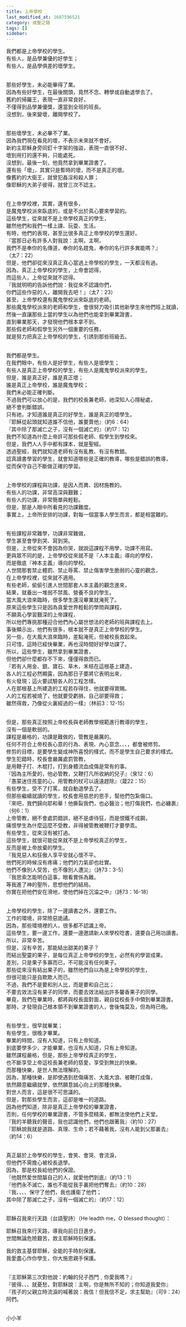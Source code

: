 ```yaml
---
title: 上帝學校
last_modified_at: 1687596521
category: 成聖之路
tags: []
sidebar: 
---
```


  <p>我們都是上帝學校的學生。<br>
有些人，是品學兼優的好學生；<br>
有些人，是品學俱差的壞學生。</p>

<p><br>
那些好學生，未必能畢得了業。<br>
因為有些好學生，在最後關頭，竟然不念、轉學或自動退學去了。<br>
舊約的掃羅王，表現一直非常良好，<br>
不僅得到品學兼優獎，還當到全班的班長。<br>
沒想到，後來變壞，離開學校了。</p>

<p><br>
那些壞學生，未必畢不了業。<br>
因為我們現在看見的壞，不表示未來就不會好。<br>
新約主耶穌身旁同釘十字架的強盜，表現一直很不好，<br>
壞到用打的還不夠，只能處死。<br>
沒想到，最後一刻，他竟然拿到畢業證書了。<br>
還有些「壞」，其實只是暫時的壞，而不是真正的壞。<br>
像舊約的大衛王，就曾犯姦淫和殺人罪；<br>
像耶穌的大弟子彼得，就曾三次不認主。</p>

<p><br>
在上帝學校裡，其實，還有很多，<br>
是魔鬼學校派來臥底的，或是不出於真心要來學習的。<br>
這些學生，從來就不是上帝學校真正的學生，<br>
雖然他們和我們一樣上課、玩耍、生活。<br>
有時，他們的表現，甚至比很多真正上帝學校的學生還好。<br>
『當那日必有許多人對我說：主啊，主啊，<br>
我們不是奉你的名傳道，奉你的名趕鬼，奉你的名行許多異能嗎？』<br>
（太7：22）<br>
但是，他們卻從來沒真正真心當過上帝學校的學生，一天都沒有過。<br>
因為，真正上帝學校的學生，上帝會認得，<br>
而這些人，上帝從來就不認得。<br>
『我就明明的告訴他們說：我從來不認識你們，<br>
你們這些作惡的人，離開我去吧！』（太7：23）<br>
甚至，上帝學校還有魔鬼學校派來臥底的老師。<br>
那些魔鬼學校派來的老師和學生，會很努力吸引其他新學生來他們班上就讀，<br>
然後一直讓那些上當的學生以為他們也能拿到畢業證書，<br>
直到畢業那天，才發現他們根本拿不到。<br>
那些假老師和假學生另外一個重要的任務，<br>
就是努力把真正上帝學校的學生，引誘到那些班級去。</p>

<p><br>
我們都是學生。<br>
在我們眼中，有些人是好學生，有些人是壞學生；<br>
有些人是真正上帝學校的學生，有些人是魔鬼學校派來的學生。<br>
但是，誰是真正好，誰是真正壞；<br>
誰是真正上帝學校，誰是魔鬼學校；<br>
我們未必能正確判斷。<br>
不過我們可以放心的是，我們的校長兼老師，祂深知人心隱秘處，<br>
絕不會判斷錯誤。<br>
只有祂，才知道誰是真正的好學生，誰是真正的壞學生。<br>
『耶穌從起頭就知道誰不信他，誰要賣他』（約6：64）<br>
『其中除了那滅亡之子，沒有一個滅亡的』（約17：12）<br>
我們不知道為什麼上帝許可那些假老師、假學生到學校來。<br>
但是，我們人人手中都有課本，就是聖經。<br>
透過聖經，我們就知道老師有沒有亂教、有沒有教錯。<br>
認真讀書學習的學生，就會知道哪些是正確的教導，哪些是錯誤的教導，<br>
從而保守自己不斷做正確的學習。</p>

<p><br>
上帝學校的課程與功課，是因人而異、因材施教的。<br>
有些人的功課，非常高深與艱難；<br>
有些人的功課，非常簡單與輕鬆。<br>
但是，那是人眼中所看見的功課難度。<br>
事實上，上帝所安排的功課，對每一個當事人學生而言，都是相當難的。</p>

<p><br>
有些課程非常難學，功課非常難做，<br>
學生甚至會學到哭、寫到哭。<br>
但是，上帝從來不會因為你哭，就說這課程不用學，功課不用寫。<br>
更與眾不同的是，上帝學校從來就不是『人本主義』導向的學校，<br>
而是徹底『神本主義』導向的學校。<br>
人世間那套禁止體罰、禁止辱罵、禁止傷害學生脆弱的心靈的觀念，<br>
在上帝學校裡，從來就不適用。<br>
有些老師，偷偷引進人世間那套人本主義的觀念進來，<br>
結果，就養出一堆弱不禁風、營養不良的學生。<br>
當大風大浪來臨時，很多學生還沒畢業就淹死了。<br>
原來這些學生只是因為貪愛世界輕鬆的學問與課程，<br>
不願真心學習艱深的上帝課程，<br>
所以他們專挑那種迎合他們內心屬世想法的老師的班與課程去上。<br>
事後顯示出，他們有很多，根本就不是真正上帝學校的學生。<br>
另一些，在大風大浪來臨時，差點淹死，但被校長救起來。<br>
只可惜，這時已經快畢業，再也沒時間好好學功課了。<br>
所以，這些學生，雖然拿到畢業證書，<br>
但他們卻什麼都存不下來，僅僅得救而已。<br>
『若有人用金、銀、寶石、草木，禾秸在這根基上建造，<br>
各人的工程必然顯露，因為那日子要將它表明出來，<br>
有火發現；這火要試驗各人的工程怎樣。<br>
人在那根基上所建造的工程若存得住，他就要得賞賜。<br>
人的工程若被燒了，他就要受虧損，自己卻要得救；<br>
雖然得救，乃像從火裏經過的一樣』（林前3：12-15）</p>

<p><br>
但是，那些真正按照上帝校長與老師教學規範進行教導的學生，<br>
沒有一個是軟弱的。<br>
課程是嚴格的，功課是難做的，管教是嚴厲的。<br>
任何不符合上帝校長心意的行為、表現、內心意念、、、，都會被修剪。<br>
修剪的目標，是要學生變成神所喜悅的樣式，而不是學生自己要求的樣式。<br>
學生犯錯時，校長會嚴厲處罰管教，<br>
是用鞭子打、木棍打，打到身體流血成傷是常有的事。<br>
『因為主所愛的，他必管教，又鞭打凡所收納的兒子』（來12：6）<br>
『愚蒙迷住孩童的心，用管教的杖可以遠遠趕除』（箴22：15）<br>
有些學生，受不了打罵，就自動退學去了。<br>
但那些繼續就讀的學生，校長會用慈悲的恩手，幫他們包紮傷口。<br>
『來吧，我們歸向耶和華！他撕裂我們，也必醫治；他打傷我們，也必纏裹』<br>
（何6：1）<br>
上帝管教，絕不會處罰錯誤，絕不是虐待狂，而是恨鐵不成鋼，<br>
痛恨學生為什麼這麼不受教，非得被管教被鞭打才要學乖。<br>
有些學生，從來沒有被打過。<br>
這些學生，就很可能從來就不是上帝學校真正的學生，<br>
反而是被上帝放棄的學生。<br>
『我見惡人和狂傲人享平安就心懷不平。<br>
他們死的時候沒有疼痛；他們的力氣卻也壯實。<br>
他們不像別人受苦，也不像別人遭災』（詩73：3-5）<br>
『我思索怎能明白這事，眼看實係為難。<br>
等我進了神的聖所，思想他們的結局。<br>
你實在把他們安在滑地，使他們掉在沉淪之中』（詩73：16-18）</p>

<p><br>
上帝學校的學生，除了一邊讀書之外，還要工作。<br>
工作的環境，非常險惡詭譎。<br>
因為，那些環境裡的人，很多都不認識上帝。<br>
這些學生，要一邊工作，還要一邊邀請新人來學校唸書，還要自己用功讀書。<br>
所以，非常辛苦。<br>
但是，沒有辛苦，那能結出甜美的果子？<br>
而結出聖靈的果子，是每位真正上帝學校的學生，必然有的學習成果。<br>
差別，只是果子多寡而已，不可能沒有任何果子。<br>
那些從來沒有結出果子的，雖然他們自以為是上帝學校的學生，<br>
但很可能只是自欺欺人而已。<br>
不過，我們不是要和別人比，而是要和自己比；<br>
不要去效法沒有果子的同學，而要去效法結出許多馨香果子的同學。<br>
畢竟，我們在畢業時，都將與校長面對面，親自從校長手中領到畢業證書。<br>
那時，才發現自己根本領不到畢業證書的人，會後悔莫及，但為時已晚。</p>

<p><br>
有些學生，很早就畢業；<br>
有些學生，很晚才畢業。<br>
畢業的時間，沒有人知道，只有上帝知道。<br>
到底要學多少，才能畢業，也沒有人知道，只有上帝知道。<br>
雖然課程嚴格，但是，那些上帝學校真正的學生，<br>
也不斷享受上帝這校長兼老師的慈愛，享受到無比的快樂。<br>
而那種快樂，是世人無法理解的。<br>
因為，那種快樂，是即使遇到悲傷痛苦、大風大浪、被鞭打成傷，<br>
依然願意繼續就學，依然願意誠心向上的那種快樂。<br>
對世人而言，這是很不可思議的。<br>
但是，對那些學生而言，這卻是唯一的道路。<br>
因為他們知道，除非是真正上帝學校的畢業證書，<br>
否則，任何學校的畢業證書，不管多麼精美，都無法使他們上天堂。<br>
『我的羊聽我的聲音，我也認識他們，他們也跟著我』（約10：27）<br>
『耶穌說我就是道路、真理、生命；若不藉著我，沒有人能到父那裏去』<br>
（約14：6）</p>

<p><br>
真正屬於上帝學校的學生，會笑、會哭、會流淚，<br>
但他們不需擔心被校長退學。<br>
因為，那是校長給他們的保證。<br>
『他既然愛世間屬自己的人，就愛他們到底』（約13：1）<br>
『他們永不滅亡，誰也不能從我手裏把他們奪去』（約10：28）<br>
『我、、、、保守了他們，我也護衛了他們；<br>
其中除了那滅亡之子，沒有一個滅亡的』（約17：12）</p>

<p><br>
耶穌召我來行天路（台語聖詩）（He leadth me，O blessed thought）：</p>

<p>耶穌召我來行天路，導我向前日日進步。<br>
世間無論危險艱苦，救主耶穌時刻保護。</p>

<p>我的救主基督耶穌，全能的手時刻保護。<br>
我愛盡心作你學生，你大施恩親手保護。</p>

<p><br>
『主耶穌第三次對他說：約翰的兒子西門﹐你愛我嗎？』<br>
『彼得、、、就憂愁，對耶穌說：主啊，你是無所不知的；你知道我愛你』<br>
『孩子的父親立時流淚的喊著說：我信！但我信不足，求主幫助』（可9：24）<br>
阿們。</p>

<p><br>
小小羊</p>

<p>&nbsp;</p>
